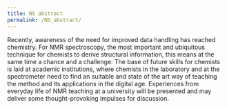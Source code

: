 ```yaml
---
title: NS abstract
permalink: /NS_abstract/
---
```


Recently, awareness of the need for improved data handling has reached
chemistry. For NMR spectroscopy, the most important and ubiquitous
technique for chemists to derive structural information, this means at
the same time a chance and a challenge: The base of future skills for
chemists is laid at academic institutions, where chemists in the
laboratory and at the spectrometer need to find an suitable and state of
the art way of teaching the method and its applications in the digital
age. Experiences from everyday life of NMR teaching at a university will
be presented and may deliver some thought-provoking impulses for
discussion.